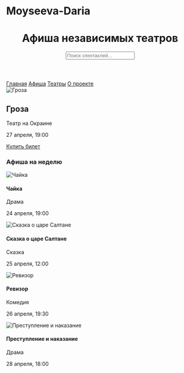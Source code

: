 # Moyseeva-Daria
<!DOCTYPE html>
<html lang="ru">
<head>
  <meta charset="UTF-8" />
  <meta name="viewport" content="width=device-width, initial-scale=1.0" /> 
  <title>Афиша независимых театров</title>
  <link rel="stylesheet" href="style.css" />
</head>
<body>
  <header>
    <div class="container header">
      <h1>Афиша независимых театров</h1>
      <input type="text" placeholder="Поиск спектаклей..." />
    </div>
  </header>

 <nav class="nav-menu container">
    <a href="index.html">Главная</a>
    <a href="repertoire.html">Афиша</a>
    <a href="theatres.html">Театры</a>
    <a href="about.html">О проекте</a>
  </nav>

  <section class="banner">
    <img src="images/groza.png" alt="Гроза" />
    <div class="banner-text">
      <h2>Гроза</h2>
      <p>Театр на Окраине</p>
      <p>27 апреля, 19:00</p>
      <a href="#" class="button">Купить билет</a>
    </div>
  </section>

  <section class="afisha">
    <div class="container">
      <h3>Афиша на неделю</h3>
      <div class="cards">
        <div class="card">
          <img src="images/chaika.jpg" alt="Чайка" />
          <div class="card-info">
            <h4>Чайка</h4>
            <p>Драма</p>
            <p>24 апреля, 19:00</p>
          </div>
        </div>
        <div class="card">
          <img src="images/saltan.jpg" alt="Сказка о царе Салтане" />
          <div class="card-info">
            <h4>Сказка о царе Салтане</h4>
            <p>Сказка</p>
            <p>25 апреля, 12:00</p>
          </div>
        </div>
        <div class="card">
          <img src="images/revizor.jpg" alt="Ревизор" />
          <div class="card-info">
            <h4>Ревизор</h4>
            <p>Комедия</p>
            <p>26 апреля, 19:30</p>
          </div>
        </div>
        <div class="card">
          <img src="images/prenakaz.jpg" alt="Преступление и наказание" />
          <div class="card-info">
            <h4>Преступление и наказание</h4>
            <p>Драма</p>
            <p>28 апреля, 18:00</p>
          </div>
        </div>
      </div>
    </div>
  </section>
</body>
</html>
